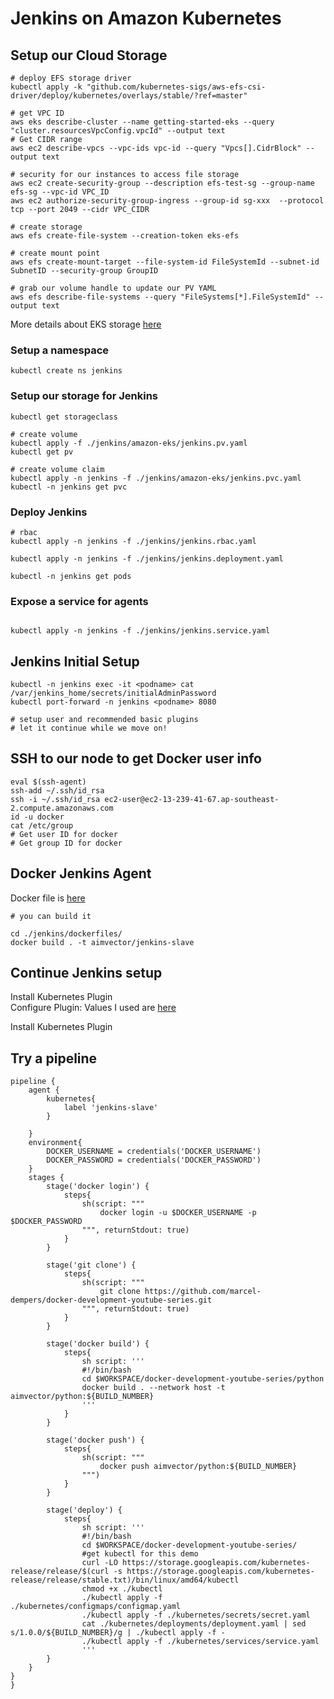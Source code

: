 # Jenkins on Amazon Kubernetes 

## Setup our Cloud Storage 

```
# deploy EFS storage driver
kubectl apply -k "github.com/kubernetes-sigs/aws-efs-csi-driver/deploy/kubernetes/overlays/stable/?ref=master"

# get VPC ID
aws eks describe-cluster --name getting-started-eks --query "cluster.resourcesVpcConfig.vpcId" --output text
# Get CIDR range
aws ec2 describe-vpcs --vpc-ids vpc-id --query "Vpcs[].CidrBlock" --output text

# security for our instances to access file storage
aws ec2 create-security-group --description efs-test-sg --group-name efs-sg --vpc-id VPC_ID
aws ec2 authorize-security-group-ingress --group-id sg-xxx  --protocol tcp --port 2049 --cidr VPC_CIDR

# create storage
aws efs create-file-system --creation-token eks-efs

# create mount point 
aws efs create-mount-target --file-system-id FileSystemId --subnet-id SubnetID --security-group GroupID

# grab our volume handle to update our PV YAML
aws efs describe-file-systems --query "FileSystems[*].FileSystemId" --output text
```

More details about EKS storage [here](https://aws.amazon.com/premiumsupport/knowledge-center/eks-persistent-storage/)

### Setup a namespace
```
kubectl create ns jenkins
```

### Setup our storage for Jenkins

```
kubectl get storageclass

# create volume
kubectl apply -f ./jenkins/amazon-eks/jenkins.pv.yaml 
kubectl get pv

# create volume claim
kubectl apply -n jenkins -f ./jenkins/amazon-eks/jenkins.pvc.yaml
kubectl -n jenkins get pvc
```

### Deploy Jenkins

```
# rbac
kubectl apply -n jenkins -f ./jenkins/jenkins.rbac.yaml 

kubectl apply -n jenkins -f ./jenkins/jenkins.deployment.yaml

kubectl -n jenkins get pods

```

### Expose a service for agents

```

kubectl apply -n jenkins -f ./jenkins/jenkins.service.yaml 

```

## Jenkins Initial Setup

```
kubectl -n jenkins exec -it <podname> cat /var/jenkins_home/secrets/initialAdminPassword
kubectl port-forward -n jenkins <podname> 8080

# setup user and recommended basic plugins
# let it continue while we move on!

```

## SSH to our node to get Docker user info

```
eval $(ssh-agent)
ssh-add ~/.ssh/id_rsa
ssh -i ~/.ssh/id_rsa ec2-user@ec2-13-239-41-67.ap-southeast-2.compute.amazonaws.com
id -u docker
cat /etc/group
# Get user ID for docker
# Get group ID for docker
```
## Docker Jenkins Agent

Docker file is [here](../dockerfiles/dockerfile) <br/>

```
# you can build it

cd ./jenkins/dockerfiles/
docker build . -t aimvector/jenkins-slave

```

## Continue Jenkins setup


Install Kubernetes Plugin <br/>
Configure Plugin: Values I used are [here](../readme.md) <br/>

Install Kubernetes Plugin <br/>

## Try a pipeline
 
```
pipeline {
    agent { 
        kubernetes{
            label 'jenkins-slave'
        }
        
    }
    environment{
        DOCKER_USERNAME = credentials('DOCKER_USERNAME')
        DOCKER_PASSWORD = credentials('DOCKER_PASSWORD')
    }
    stages {
        stage('docker login') {
            steps{
                sh(script: """
                    docker login -u $DOCKER_USERNAME -p $DOCKER_PASSWORD
                """, returnStdout: true) 
            }
        }

        stage('git clone') {
            steps{
                sh(script: """
                    git clone https://github.com/marcel-dempers/docker-development-youtube-series.git
                """, returnStdout: true) 
            }
        }

        stage('docker build') {
            steps{
                sh script: '''
                #!/bin/bash
                cd $WORKSPACE/docker-development-youtube-series/python
                docker build . --network host -t aimvector/python:${BUILD_NUMBER}
                '''
            }
        }

        stage('docker push') {
            steps{
                sh(script: """
                    docker push aimvector/python:${BUILD_NUMBER}
                """)
            }
        }

        stage('deploy') {
            steps{
                sh script: '''
                #!/bin/bash
                cd $WORKSPACE/docker-development-youtube-series/
                #get kubectl for this demo
                curl -LO https://storage.googleapis.com/kubernetes-release/release/$(curl -s https://storage.googleapis.com/kubernetes-release/release/stable.txt)/bin/linux/amd64/kubectl
                chmod +x ./kubectl
                ./kubectl apply -f ./kubernetes/configmaps/configmap.yaml
                ./kubectl apply -f ./kubernetes/secrets/secret.yaml
                cat ./kubernetes/deployments/deployment.yaml | sed s/1.0.0/${BUILD_NUMBER}/g | ./kubectl apply -f -
                ./kubectl apply -f ./kubernetes/services/service.yaml
                '''
        }
    }
}
}
```


